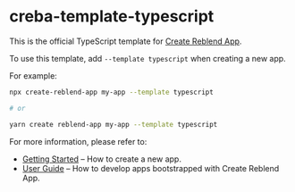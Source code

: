 # creba-template-typescript

This is the official TypeScript template for [Create Reblend App](https://github.com/scyberLink/create-reblend-app).

To use this template, add `--template typescript` when creating a new app.

For example:

```sh
npx create-reblend-app my-app --template typescript

# or

yarn create reblend-app my-app --template typescript
```

For more information, please refer to:

- [Getting Started](https://create-reblend-app.dev/docs/getting-started) – How to create a new app.
- [User Guide](https://create-reblend-app.dev) – How to develop apps bootstrapped with Create Reblend App.
